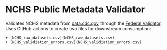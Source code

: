 # NCHS Public Metadata Validator

Validates NCHS metadata from [data.cdc.gov](https://data.cdc.gov/browse?category=NCHS) through the [Federal Validator](https://dashboard.data.gov/validate). Uses GitHub actions to create two files for downstream consumption:


    + [NCHS_raw_datasets.csv](NCHS_raw_datasets.csv)
    + [NCHS_validiation_errors.csv](NCHS_validiation_errors.csv)